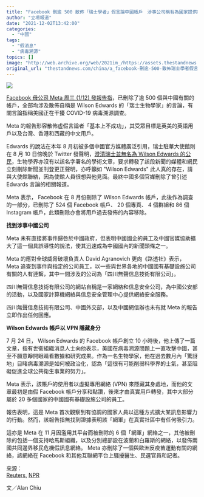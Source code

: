 ```yaml
---
title: "Facebook 刪逾 500 散佈「瑞士學者」假言論中國帳戶　涉事公司稱有為國家提供網絡安全服務"
author: "立場報道"
date: "2021-12-02T13:42:00"
categories:
  - "中國"
tags:
  - "假消息"
  - "病毒溯源"
topics: []
image: "http://web.archive.org/web/2021im_/https://assets.thestandnews.com/media/photos/20211202-13_f5BivoL.png"
original_url: "thestandnews.com/china/a_facebook-刪逾-500-散佈瑞士學者假言論中國帳戶-涉事公司稱有為國家提供網絡安全服務"
---
```

![](http://web.archive.org/web/2021im_/https://assets.thestandnews.com/media/photos/20211202-13_f5BivoL.png)

[Facebook 母公司 Meta 周三 (1/12) 發報告指](http://web.archive.org/web/20211202073450/https://about.fb.com/wp-content/uploads/2021/12/November-2021-CIB-Report.pdf)，已刪除了逾 500 個與中國有關的帳戶，全部均涉及散佈自稱是 Wilson Edwards 的「瑞士生物學家」的言論，有關言論指稱美國正在干擾 COVID-19 病毒溯源調查。

Meta 的報告形容散佈虛假言論者「基本上不成功」，其受眾目標是英美的英語用戶以及台灣、香港和西藏的中文用戶。

Edwards 的說法在本年 8 月初被多個中國官方媒體廣泛引用，瑞士駐華大使館則在 8 月 10 日傍晚於 Twitter 發聲明，[澄清瑞士並無名為 Wilson Edwards 的公民](../../international/%E4%B8%AD%E5%9C%8B%E5%AE%98%E5%AA%92%E5%BC%95%E7%91%9E%E5%A3%AB%E5%AD%B8%E8%80%85%E8%BD%9F%E7%BE%8E%E5%9C%8B%E6%94%BF%E6%B2%BB%E5%8C%96%E7%97%85%E6%AF%92%E6%BA%AF%E6%BA%90%E5%B7%A5%E4%BD%9C-%E7%91%9E%E5%A3%AB%E9%A7%90%E8%8F%AF%E5%A4%A7%E4%BD%BF%E9%A4%A8%E6%9F%A5%E7%84%A1%E6%AD%A4%E4%BA%BA)，生物學界亦沒有以該名字署名的學術文章，要求轉發了該段新聞的媒體和網民立刻刪除新聞並刊登更正聲明，亦呼籲如 "Wilson Edwards" 此人真的存在，請與大使館聯絡，因為使館人員很想與他見面。最終中國多個官媒刪除了曾引述 Edwards 言論的相關報道。

Meta 表示， Facebook 在 8 月份刪除了 Wilson Edwards 帳戶，此後作為調查的一部分，已刪除了 524 個 Facebook 帳戶、 20 個專頁、 4 個群組和 86 個 Instagram 帳戶，此類刪除亦會將用戶過去發佈的內容移除。

**找到涉事中國公司**

Meta 未有直接將事件歸咎於中國政府，但表明中國國企的員工及中國官媒協助擴大了這一個具誤導性的說法，使其迅速成為中國國內的新聞頭條之一。

Meta 的應對全球威脅破壞負責人 David Agranovich 更向《路透社》表示， Meta 追查到事件與指定的公司員工，以一些與世界各地的中國國有基礎設施公司有關的人有連繫，其中一間涉及的公司為「四川無聲信息技術有限公司」。

四川無聲信息技術有限公司的網站自稱是一家網絡和信息安全公司，為中國公安部的活動，以及國家計算機網絡與信息安全管理中心提供網絡安全服務。

四川無聲信息技術有限公司、中國外交部，以及中國網信辦也未有就 Meta 的報告立即作出任何回應。

**Wilson Edwards 帳戶以 VPN 隱藏身分**

7 月 24 日， Wilson Edwards 的 Facebook 帳戶創立 10 小時後，他上傳了一篇文章，指有世衛組織消息人士向他表示，美國在病毒溯源問題上一直攻擊中國，甚至不願意睜開眼睛看數據和研究成果。作為一名生物學家，他在過去數月內「驚訝地」目睹病毒溯源是如何被政治化，認為「這很有可能削弱科學界的士氣，甚至阻礙促進全球公共衛生事業的努力」。

Meta 表示，該賬戶的使用者以虛擬專用網絡 (VPN) 來隱藏其身處地，而他的文章最初是由假 Facebook 帳戶分享和點讚，後來才由真實用戶轉發，其中大部分屬於 20 多個國家的中國國有基礎設施公司的員工。

報告表明，這是 Meta 首次觀察到有協調的國家人員以這種方式擴大某訊息影響力的行動。然而，該報告指無找到證據表明該「網軍」在真實社區中有任何吸引力。

這亦是 Meta 在 11 月因濫用其平台而被刪除的 6 個「網軍」網絡之一，其他被刪除的包括一個支持哈馬斯組織，以及分別總部設在波蘭和白羅斯的網絡，以發佈兩國共同邊界移民危機假訊息網絡。 Meta 亦刪除了一個與歐洲反疫苗運動有關的網絡，該網絡在 Facebook 和其他互聯網平台上騷擾醫生、民選官員和記者。

來源：  
[Reuters](http://web.archive.org/web/20211202073450/https://www.reuters.com/technology/facebook-instagram-remove-chinese-network-over-fake-swiss-biologist-covid-claims-2021-12-01/), [NPR](http://web.archive.org/web/20211202073450/https://www.npr.org/2021/12/01/1060645940/facebook-takes-down-china-based-fake-covid-claims)

文／Alan Chiu